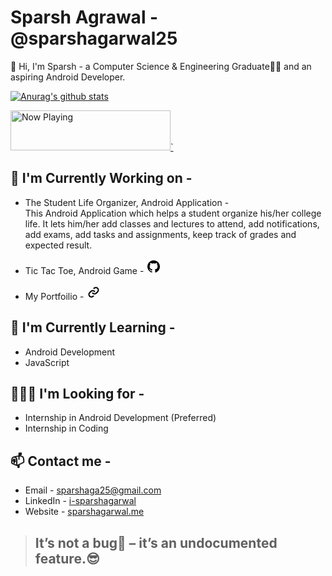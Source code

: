 # Sparsh Agrawal - @sparshagarwal25

👋 Hi, I'm Sparsh - a Computer Science & Engineering Graduate👨‍🎓 and an aspiring Android Developer.

[![Anurag's github stats](https://github-readme-stats.vercel.app/api?username=sparshagarwal25&show_icons=true)](https://github.com/anuraghazra/github-readme-stats)

<!-- ![](https://visitor-badge.glitch.me/badge?page_id=sparshagarwal25) -->
<a href="https://github-spotify-mohsecanu.vercel.app/now-playing?open">
    <img src="https://github-spotify-mohsecanu.vercel.app/now-playing" width="256" height="64" alt="Now Playing">`
</a>

## 🔭 I'm Currently Working on -

- The Student Life Organizer, Android Application -  
   This Android Application which helps a student organize his/her college life. It lets him/her add classes and lectures to attend, add notifications, add exams, add tasks and assignments, keep track of grades and expected result.

- Tic Tac Toe, Android Game - [<img src="data:image/png;base64,iVBORw0KGgoAAAANSUhEUgAAABgAAAAYCAYAAADgdz34AAABFElEQVRIieWVXRXCMAyFPwmTgIRJmAQcgANwQB2AAyphDsBBcbA5GA7GAy3LerKfjrMHDjknD8tu7k3TNoV/sC1wBRzQenc+tvuWuBKkQ155bJKZGcSxn9ckD36ZIi8EuARynxRiD+/h2/ocK2Kj7aoF0Ih4pmBlzIi8aoh8S3+5dqySyKRAC+w1kI1ARYJAPqe4O/1ep5rMdxrgKQD3LwVaDSB/riIgAc0CAdmBWgPYqIJjAvmRGZtcCECo5oR+B4JlwCEiHzym8F5aw/vYWZFQRkKZjzUKeT1S0GcVDbCh2xejYGUBSfcn9HNqOhqFfHLYxSIOuKH3NBYwc8mDFXTDT0sOAjVpY0UVypV4zoKX7PfsBVXXqVr+ExjpAAAAAElFTkSuQmCC">](https://github.com/sparshagarwal25/TicTacToe-Android-Kotlin)

- My Portfoilio - [<img src="data:image/png;base64,iVBORw0KGgoAAAANSUhEUgAAABgAAAAYCAYAAADgdz34AAAA6UlEQVRIie2U3RGCMBCEvxIoISVQCiWkA+mAdKAdSAfSAXagnWgH+pBjOGPiJIBv7Ewmw11u728H2PEnGOAAdHKbLckd8Iqc49bkg3wPytauTVABd8AG9kYSPNh4XBpTJ01poGFeaAfUiXdOErgS8ikoPOfI2yuFHfSKsJdk2qYrtWJ7krkDTWQDXy3VVgF5toraCHkFjHzPX5P3OeQGL7Wwcsfn/Du5i8hh1vMQ8Z2IL9zlkutKU0G1+Bx+lKaEHH53sAkMXmoxPVvgxqyexdAquuAXOrJw5imkFrr6b6lhhNCxcKE7svAGCbRf+QepEBkAAAAASUVORK5CYII="/>](https://sparshagarwal.me)

## 🌱 I'm Currently Learning -

- Android Development
- JavaScript

## 👨🏽‍💻 I'm Looking for -

- Internship in Android Development (Preferred)
- Internship in Coding

## 📫 Contact me -

- Email - [sparshaga25@gmail.com](mailto:sparshaga25@gmail.com)
- LinkedIn - [i-sparshagarwal](https://www.linkedin.com/in/i-sparshagarwal/)
- Website - [sparshagarwal.me](https://sparshagarwal.me)

> ## It’s not a bug🐛 – it’s an undocumented feature.😎
